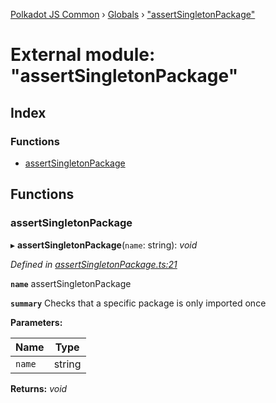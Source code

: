[Polkadot JS Common](../README.md) › [Globals](../globals.md) › ["assertSingletonPackage"](_assertsingletonpackage_.md)

# External module: "assertSingletonPackage"

## Index

### Functions

* [assertSingletonPackage](_assertsingletonpackage_.md#assertsingletonpackage)

## Functions

###  assertSingletonPackage

▸ **assertSingletonPackage**(`name`: string): *void*

*Defined in [assertSingletonPackage.ts:21](https://github.com/polkadot-js/common/blob/4e8cb2af/packages/util/src/assertSingletonPackage.ts#L21)*

**`name`** assertSingletonPackage

**`summary`** Checks that a specific package is only imported once

**Parameters:**

Name | Type |
------ | ------ |
`name` | string |

**Returns:** *void*
